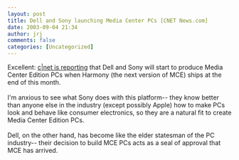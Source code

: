```yaml
---
layout: post
title: Dell and Sony launching Media Center PCs [CNET News.com]
date: 2003-09-04 21:34
author: jrj
comments: false
categories: [Uncategorized]
---
```

Excellent: <a href="http://news.com.com/2100-1042_3-5071510.html?tag=fd_top">c|net is reporting</a> that Dell and Sony will start to produce Media Center Edition PCs when Harmony (the next version of MCE) ships at the end of this month.
<br />
<br />I'm anxious to see what Sony does with this platform-- they know better than anyone else in the industry (except possibly Apple) how to make PCs look and behave like consumer electronics, so they are a natural fit to create Media Center Edition PCs.
<br />
<br />Dell, on the other hand, has become like the elder statesman of the PC industry-- their decision to build MCE PCs acts as a seal of approval that MCE has arrived.
